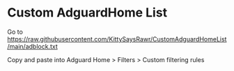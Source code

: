 # Custom AdguardHome List

Go to https://raw.githubusercontent.com/KittySaysRawr/CustomAdguardHomeList/main/adblock.txt

Copy and paste into Adguard Home > Filters > Custom filtering rules
